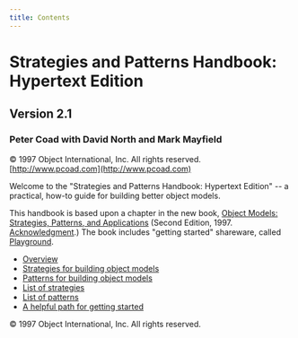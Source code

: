 ```yaml
---
title: Contents
---
```


# Strategies and Patterns Handbook: Hypertext Edition

## Version 2.1

### Peter Coad with David North and Mark Mayfield

&copy; 1997 Object International, Inc. All rights reserved. [http://www.pcoad.com](http://www.pcoad.com)


Welcome to the &quot;Strategies and Patterns Handbook: Hypertext Edition&quot; -- a practical, how-to guide for building better object models.


This handbook is based upon a chapter in the new book, [Object Models: Strategies, Patterns, and Applications](Sobject-models-strategies-patterns-and-applications.md) (Second Edition, 1997. [Acknowledgment](Strpat00000011.md).) 
The book includes &quot;getting started&quot; shareware, called [Playground](playground.md).

* [Overview](Strpat00000008.md)
* [Strategies for building object models](Strpat00000015.md)
* [Patterns for building object models](Strpat00000056.md)
* [List of strategies](Strpat00000001.md)
* [List of patterns](Strpat00000055.md)
* [A helpful path for getting started](Strpat00000014.md)

&copy; 1997 Object International, Inc. All rights reserved.
